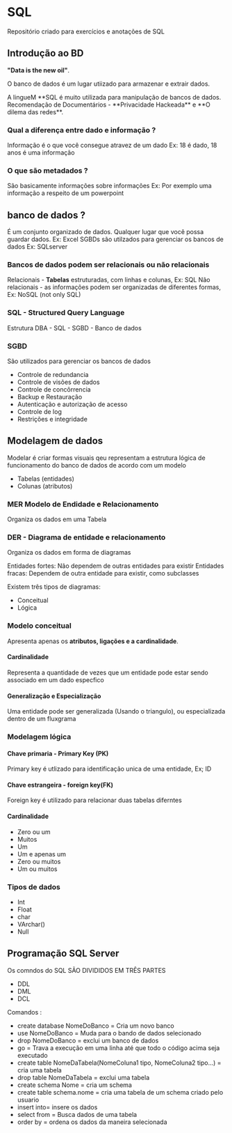 # SQL
Repositório criado para exercícios e anotações de SQL

## Introdução ao BD
**"Data is the new oil"**.
<p>O banco de dados é um lugar utiizado para armazenar e extrair dados.</p>
A lingueM **SQL é muito utilizada para manipulação de bancos de dados.
Recomendação de Documentários -  **Privacidade Hackeada** e **O dilema das redes**.

### Qual a diferença entre dado e informação ?
Informação é o que você consegue atravez de um dado 
Ex: 18 é dado, 18 anos é uma informação

### O que são metadados ?
São basicamente informações sobre informações 
Ex: Por exemplo uma informação a respeito de um powerpoint

## banco de dados ?
É um conjunto organizado de dados.
Qualquer lugar que você possa guardar dados. Ex: Excel
SGBDs são utilzados para gerenciar os bancos de dados Ex: SQLserver

### Bancos de dados podem ser relacionais ou não relacionais
Relacionais - **Tabelas** estruturadas, com linhas e colunas, Ex: SQL 
Não relacionais - as informações podem ser organizadas de diferentes formas, Ex: NoSQL (not only SQL)

### SQL - Structured **Query** Language
Estrutura DBA - SQL - SGBD - Banco de dados

### SGBD
São utilizados para gerenciar os bancos de dados 

* Controle de redundancia 
* Controle de visões de dados 
* Controle de concôrrencia 
* Backup e Restauração 
* Autenticação e autorização de acesso 
* Controle de log
* Restrições e integridade 

## Modelagem de dados 
Modelar é criar formas visuais qeu representam a estrutura lógica de funcionamento do banco de dados de acordo com um modelo
* Tabelas (entidades)
* Colunas (atributos)

### MER Modelo de Endidade e Relacionamento 
Organiza os dados em uma Tabela

### DER - Diagrama de entidade e relacionamento 
Organiza os dados em forma de diagramas

Entidades fortes: Não dependem de outras entidades para existir 
Entidades fracas: Dependem de outra entidade para existir, como subclasses

Existem três tipos de diagramas:
* Conceitual
* Lógica 

### Modelo conceitual
Apresenta apenas os **atributos, ligações e a cardinalidade**.

#### Cardinalidade 
Representa a quantidade de vezes que um entidade pode estar sendo associado em um dado especfico 

#### Generalização e Especialização 
Uma entidade pode ser generalizada (Usando o triangulo), ou especializada dentro de um fluxgrama 

### Modelagem lógica
#### Chave primaria - Primary Key (PK)
Primary key é utlizado para identificação unica de uma entidade, Ex; ID

#### Chave estrangeira - foreign key(FK)
Foreign key é utilizado para relacionar duas tabelas diferntes

#### Cardinalidade 
* Zero ou um 
* Muitos
* Um 
* Um e apenas um
* Zero ou muitos 
* Um ou muitos 

### Tipos de dados 
* Int 
* Float
* char
* VArchar()
* Null

## Programação SQL Server 
Os comndos do SQL SÃO DIVIDIDOS EM TRÊS PARTES 

* DDL 
* DML
* DCL

Comandos :
* create database NomeDoBanco =  Cria um novo banco 
* use NomeDoBanco = Muda para o bando de dados selecionado
* drop NomeDoBanco = exclui um banco de dados
* go =  Trava a execução em uma linha até que todo o código acima seja executado
* create table NomeDaTabela(NomeColuna1 tipo, NomeColuna2 tipo...) = cria uma tabela 
* drop table NomeDaTabela = exclui uma tabela 
* create schema Nome = cria um schema 
* create table schema.nome = cria uma tabela de um schema criado pelo usuario
* insert into= insere os dados
* select from = Busca dados de uma tabela 
* order by = ordena os dados da maneira selecionada



